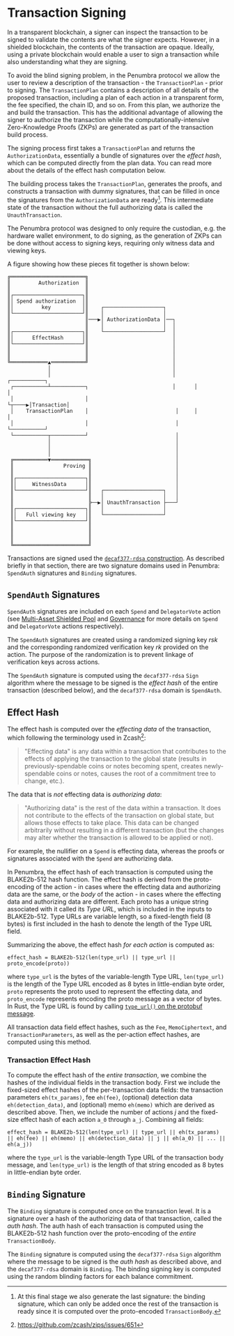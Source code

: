 # Transaction Signing

In a transparent blockchain, a signer can inspect the transaction to be signed to
validate the contents are what the signer expects. However, in a shielded
blockchain, the contents of the transaction are opaque. Ideally, using a private
blockchain would enable a user to sign a transaction while also understanding
what they are signing.

To avoid the blind signing problem, in the Penumbra protocol we allow the user
to review a description of the transaction - the `TransactionPlan` - prior to
signing. The `TransactionPlan` contains a description of all details of the proposed transaction, including a plan of each action in a transparent
form, the fee specified, the chain ID, and so on. From this plan, we authorize the and build the transaction. This has the additional advantage of allowing the signer to authorize the
transaction while the computationally-intensive Zero-Knowledge
Proofs (ZKPs) are generated as part of the transaction build process.

The signing process first takes a `TransactionPlan` and returns
the `AuthorizationData`, essentially a bundle of signatures over
the *effect hash*, which can be computed directly from the plan data. You can
read more about the details of the effect hash computation below.

The building process takes the `TransactionPlan`, generates the proofs, and constructs a
transaction with dummy signatures, that can be filled in once the
signatures from the `AuthorizationData` are ready[^1]. This intermediate state
of the transaction without the full authorizing data is called the `UnauthTransaction`.

The Penumbra protocol was designed to only require the custodian, e.g. the hardware wallet
environment, to do signing, as the generation of ZKPs can be done without access to signing keys, requiring only witness data and viewing keys.

A figure showing how these pieces fit together is shown below:

```
╔════════════════════════╗
║         Authorization  ║
║                        ║
║┌──────────────────────┐║
║│ Spend authorization  │║
║│         key          │║    ┌───────────────────┐
║└──────────────────────┘║    │                   │
║                        ║───▶│ AuthorizationData │──┐
║                        ║    │                   │  │
║┌──────────────────────┐║    └───────────────────┘  │
║│      EffectHash      │║                           │
║└──────────────────────┘║                           │
║                        ║                           │
║                        ║                           │
╚════════════▲═══════════╝                           │
             │                                       │
             │                                       │      ┌───────────┐
 ┌───────────┴───────────┐                           │      │           │
 │                       │                           └┬────▶│Transaction│
 │    TransactionPlan    │                            │     │           │
 │                       │                            │     └───────────┘
 └───────────┬───────────┘                            │
             │                                        │
             │                                        │
             │                                        │
 ╔═══════════▼════════════╗                           │
 ║                Proving ║                           │
 ║                        ║                           │
 ║┌──────────────────────┐║                           │
 ║│     WitnessData      │║                           │
 ║└──────────────────────┘║   ┌───────────────────┐   │
 ║                        ║   │                   │   │
 ║                        ╠──▶│ UnauthTransaction ├───┘
 ║┌──────────────────────┐║   │                   │
 ║│   Full viewing key   │║   └───────────────────┘
 ║└──────────────────────┘║
 ║                        ║
 ║                        ║
 ║                        ║
 ╚════════════════════════╝

```

Transactions are signed used the [`decaf377-rdsa` construction](../crypto/decaf377-rdsa.md). As described briefly in that section, there are two signature domains used in Penumbra: `SpendAuth` signatures and `Binding` signatures.

## `SpendAuth` Signatures

`SpendAuth` signatures are included on each `Spend` and `DelegatorVote` action
(see [Multi-Asset Shielded Pool](../shielded_pool.md) and [Governance](../governance.md)
for more details on `Spend` and `DelegatorVote` actions respectively).

The `SpendAuth` signatures are created using a randomized signing key $rsk$ and the corresponding randomized verification key $rk$ provided on the action. The purpose of the randomization is to prevent linkage of verification keys across actions.

The `SpendAuth` signature is computed using the `decaf377-rdsa` `Sign` algorithm
where the message to be signed is the *effect hash* of the entire transaction
(described below), and the `decaf377-rdsa` domain is `SpendAuth`.

## Effect Hash

The effect hash is computed over the *effecting data* of the transaction, which following
the terminology used in Zcash[^2]:

> "Effecting data" is any data within a transaction that contributes to the effects of applying the transaction to the global state (results in previously-spendable coins or notes becoming spent, creates newly-spendable coins or notes, causes the root of a commitment tree to change, etc.).

The data that is _not_ effecting data is *authorizing data*:

>"Authorizing data" is the rest of the data within a transaction. It does not contribute to the effects of the transaction on global state, but allows those effects to take place. This data can be changed arbitrarily without resulting in a different transaction (but the changes may alter whether the transaction is allowed to be applied or not).

For example, the nullifier on a `Spend` is effecting data, whereas the
proofs or signatures associated with the `Spend` are authorizing data.

In Penumbra, the effect hash of each transaction is computed using the BLAKE2b-512
hash function. The effect hash is derived from the proto-encoding of the action - in
cases where the effecting data and authorizing data are the same, or the *body*
of the action - in cases where the effecting data and authorizing data are different.
Each proto has a unique string associated with it called its *Type URL*,
which is included in the inputs to BLAKE2b-512.
Type URLs are variable length, so a fixed-length field (8 bytes) is first included
in the hash to denote the length of the Type URL field.

Summarizing the above, the effect hash _for each action_ is computed as:

```
effect_hash = BLAKE2b-512(len(type_url) || type_url || proto_encode(proto))
```

where `type_url` is the bytes of the variable-length Type URL, `len(type_url)` is the length of the Type URL encoded as 8
bytes in little-endian byte order, `proto` represents the proto used to represent
the effecting data, and `proto_encode` represents encoding the proto message as
a vector of bytes. In Rust, the Type URL is found by calling [`type_url()` on the protobuf
message](https://docs.rs/prost/latest/prost/trait.Name.html#method.type_url).

All transaction data field effect hashes, such as the `Fee`, `MemoCiphertext`, and `TransactionParameters`, as well as the per-action effect hashes, are computed using this method.

### Transaction Effect Hash

To compute the effect hash of the _entire transaction_, we combine the hashes of the individual fields in the transaction body. First we include the fixed-sized effect hashes of the per-transaction data fields: the transaction parameters `eh(tx_params)`, fee `eh(fee)`, (optional) detection data `eh(detection_data)`, and (optional) memo `eh(memo)` which are derived as described above. Then, we include the number of actions $j$ and the fixed-size effect hash of each action `a_0` through `a_j`. Combining all fields:

```
effect_hash = BLAKE2b-512(len(type_url) || type_url || eh(tx_params) || eh(fee) || eh(memo) || eh(detection_data) || j || eh(a_0) || ... || eh(a_j))
```

where the `type_url` is the variable-length Type URL of the transaction body message, and `len(type_url)` is the length of that string encoded as 8 bytes in little-endian byte order.

## `Binding` Signature

The `Binding` signature is computed once on the transaction level.
It is a signature over a hash of the authorizing data of that transaction, called the *auth hash*. The auth hash of each transaction is computed using the BLAKE2b-512 hash function over the proto-encoding of the _entire_ `TransactionBody`.

The `Binding` signature is computed using the `decaf377-rdsa` `Sign` algorithm
where the message to be signed is the *auth hash* as described above, and the
`decaf377-rdsa` domain is `Binding`. The binding signing key is computed using the random blinding factors for each balance commitment.

[^1]: At this final stage we also generate the last signature: the binding signature, which can only be added
once the rest of the transaction is ready since it is computed over the proto-encoded `TransactionBody`.

[^2]: https://github.com/zcash/zips/issues/651
